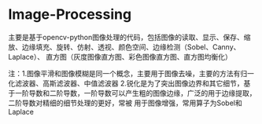 # Image-Processing

主要是基于opencv-python图像处理的代码，包括图像的读取、显示、保存、缩放、边缘填充、旋转、仿射、透视、颜色空间、边缘检测（Sobel、Canny、Laplace）、
直方图（灰度图像直方图、彩色图像直方图、直方图均衡化）

注：1.图像平滑和图像模糊是同一个概念，主要用于图像去噪，主要的方法有归一化滤波器、高斯滤波器、中值滤波器
   2.锐化是为了突出图像边界和其它细节，基于一阶导数和二阶导数，一阶导数可以产生粗的图像边缘，广泛的用于边缘提取，二阶导数对精细的细节处理的更好，常被
   用于图像增强，常用算子为Sobel和Laplace
